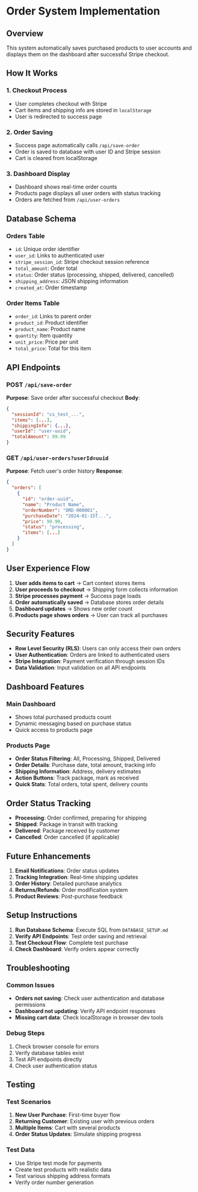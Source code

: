 # Order System Implementation

## Overview
This system automatically saves purchased products to user accounts and displays them on the dashboard after successful Stripe checkout.

## How It Works

### 1. **Checkout Process**
- User completes checkout with Stripe
- Cart items and shipping info are stored in `localStorage`
- User is redirected to success page

### 2. **Order Saving**
- Success page automatically calls `/api/save-order`
- Order is saved to database with user ID and Stripe session
- Cart is cleared from localStorage

### 3. **Dashboard Display**
- Dashboard shows real-time order counts
- Products page displays all user orders with status tracking
- Orders are fetched from `/api/user-orders`

## Database Schema

### Orders Table
- `id`: Unique order identifier
- `user_id`: Links to authenticated user
- `stripe_session_id`: Stripe checkout session reference
- `total_amount`: Order total
- `status`: Order status (processing, shipped, delivered, cancelled)
- `shipping_address`: JSON shipping information
- `created_at`: Order timestamp

### Order Items Table
- `order_id`: Links to parent order
- `product_id`: Product identifier
- `product_name`: Product name
- `quantity`: Item quantity
- `unit_price`: Price per unit
- `total_price`: Total for this item

## API Endpoints

### POST `/api/save-order`
**Purpose**: Save order after successful checkout
**Body**:
```json
{
  "sessionId": "cs_test_...",
  "items": [...],
  "shippingInfo": {...},
  "userId": "user-uuid",
  "totalAmount": 99.99
}
```

### GET `/api/user-orders?userId=uuid`
**Purpose**: Fetch user's order history
**Response**:
```json
{
  "orders": [
    {
      "id": "order-uuid",
      "name": "Product Name",
      "orderNumber": "ORD-000001",
      "purchaseDate": "2024-01-15T...",
      "price": 99.99,
      "status": "processing",
      "items": [...]
    }
  ]
}
```

## User Experience Flow

1. **User adds items to cart** → Cart context stores items
2. **User proceeds to checkout** → Shipping form collects information
3. **Stripe processes payment** → Success page loads
4. **Order automatically saved** → Database stores order details
5. **Dashboard updates** → Shows new order count
6. **Products page shows orders** → User can track all purchases

## Security Features

- **Row Level Security (RLS)**: Users can only access their own orders
- **User Authentication**: Orders are linked to authenticated users
- **Stripe Integration**: Payment verification through session IDs
- **Data Validation**: Input validation on all API endpoints

## Dashboard Features

### Main Dashboard
- Shows total purchased products count
- Dynamic messaging based on purchase status
- Quick access to products page

### Products Page
- **Order Status Filtering**: All, Processing, Shipped, Delivered
- **Order Details**: Purchase date, total amount, tracking info
- **Shipping Information**: Address, delivery estimates
- **Action Buttons**: Track package, mark as received
- **Quick Stats**: Total orders, total spent, delivery counts

## Order Status Tracking

- **Processing**: Order confirmed, preparing for shipping
- **Shipped**: Package in transit with tracking
- **Delivered**: Package received by customer
- **Cancelled**: Order cancelled (if applicable)

## Future Enhancements

1. **Email Notifications**: Order status updates
2. **Tracking Integration**: Real-time shipping updates
3. **Order History**: Detailed purchase analytics
4. **Returns/Refunds**: Order modification system
5. **Product Reviews**: Post-purchase feedback

## Setup Instructions

1. **Run Database Schema**: Execute SQL from `DATABASE_SETUP.md`
2. **Verify API Endpoints**: Test order saving and retrieval
3. **Test Checkout Flow**: Complete test purchase
4. **Check Dashboard**: Verify orders appear correctly

## Troubleshooting

### Common Issues
- **Orders not saving**: Check user authentication and database permissions
- **Dashboard not updating**: Verify API endpoint responses
- **Missing cart data**: Check localStorage in browser dev tools

### Debug Steps
1. Check browser console for errors
2. Verify database tables exist
3. Test API endpoints directly
4. Check user authentication status

## Testing

### Test Scenarios
1. **New User Purchase**: First-time buyer flow
2. **Returning Customer**: Existing user with previous orders
3. **Multiple Items**: Cart with several products
4. **Order Status Updates**: Simulate shipping progress

### Test Data
- Use Stripe test mode for payments
- Create test products with realistic data
- Test various shipping address formats
- Verify order number generation
